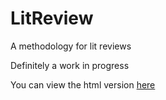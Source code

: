 # LitReview
A methodology for lit reviews


Definitely a work in progress

You can view the html version [here](https://cdn.rawgit.com/jillymackay/LitReview/b60a332f/LitReviewMethods.html)
